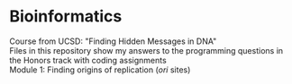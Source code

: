 # Bioinformatics
 Course from UCSD: "Finding Hidden Messages in DNA"  
 Files in this repository show my answers to the programming questions in the Honors track with coding assignments  
 Module 1: Finding origins of replication (*ori* sites)  
